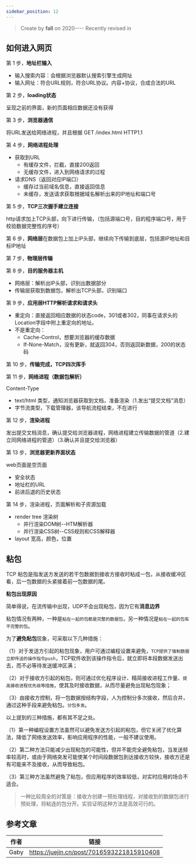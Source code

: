 ```yaml
---
sidebar_position: 12
---
```


> Create by **fall** on 2020----
> Recently revised in

## 如何进入网页

第 1 步，**地址栏输入**

- 输入搜索内容：会根据浏览器默认搜索引擎生成网址
- 输入网址：符合URL规则，符合URL协议。内容+协议，合成合法的URL

第 2 步，**loading状态**

呈现之前的界面，新的页面相应数据还没有获得

第 3 步，**浏览器通信**

将URL发送给网络进程，并且根据 GET /index.html HTTP1.1

第 4 步，**网络进程处理**

- 获取到URL
  - 有缓存文件，拦截，直接200返回
  - 无缓存文件，进入到网络请求的过程
- 请求DNS（返回对应IP端口）
  - 缓存过当前域名信息，直接返回信息
  - 未缓存，发送请求获取根据域名解析出来的IP地址和端口号

第 5 步，**TCP三次握手建立连接**

http请求加上TCP头部，向下进行传输，（包括源端口号，目的程序端口号，用于校验数据完整性的序号）

第 6 步，**网络层**在数据包上加上IP头部，继续向下传输到底层，包括源IP地址和目标IP地址

第 7 步，**物理层传输**

第 8 步，**目的服务器主机**

- 网络层：解析出IP头部，识别出数据部分
- 传输层获取到数据包，解析出TCP头部，识别端口

第 9 步，**应用层HTTP解析请求和请求头**

- 重定向：直接返回相应数据的状态code，301或者302，同事在请求头的Location字段中附上重定向的地址。
- 不是重定向：
  - Cache-Control，想要浏览器的缓存数据
  - If-None-Match，没有更新，就返回304，否则返回新数据，200的状态码

第 10 步，**传输完成，TCP四次挥手**

第 11 步，**网络进程（数据包解析）**

Content-Type

- text/html 类型，通知浏览器获取到文档，准备渲染（1.发出“提交文档”消息）
- 字节流类型，下载管理器，该导航流程结束，不在进行

第 12 步，**渲染进程**

发出提交文档消息，确认提交给浏览器进程，网络进程建立传输数据的管道（2.建立同网络进程的管道）（3.确认并且提交给浏览器）

第 13 步，**浏览器更新界面状态**

web页面是空页面

- 安全状态
- 地址栏的URL
- 前进后退的历史状态

第 14 步，渲染进程，页面解析和子资源加载

- render tree 渲染树
  - 并行渲染DOM树--HTM解析器
  - 并行渲染CSS树--CSS规则和CSS解释器
- layout 宽高，颜色，位置

## 粘包

TCP 粘包是指发送方发送的若干包数据到接收方接收时粘成一包，从接收缓冲区看，后一包数据的头紧接着前一包数据的尾。

**粘包出现原因**

简单得说，在流传输中出现，UDP不会出现粘包，因为它有**消息边界**

粘包情况有两种，一种是`粘在一起的包都是完整的数据包`，另一种情况是`粘在一起的包有不完整的包`。

为了**避免粘包**现象，可采取以下几种措施：

（1）对于发送方引起的粘包现象，用户可通过编程设置来避免，`TCP提供了强制数据立即传送的操作指令push`，TCP软件收到该操作指令后，就立即将本段数据发送出去，而不必等待发送缓冲区满；

（2）对于接收方引起的粘包，则可通过优化程序设计、精简接收进程工作量、`提高接收进程优先级等措施`，使其及时接收数据，从而尽量避免出现粘包现象；

（3）由接收方控制，将一包数据按结构字段，人为控制分多次接收，然后合并，通过这种手段来避免粘包。`分包多发`。

以上提到的三种措施，都有其不足之处。

（1）第一种编程设置方法虽然可以避免发送方引起的粘包，但它关闭了优化算法，降低了网络发送效率，影响应用程序的性能，一般不建议使用。

（2）第二种方法只能减少出现粘包的可能性，但并不能完全避免粘包，当发送频率较高时，或由于网络突发可能使某个时间段数据包到达接收方较快，接收方还是有可能来不及接收，从而导致粘包。

（3）第三种方法虽然避免了粘包，但应用程序的效率较低，对实时应用的场合不适合。

> 一种比较周全的对策是：接收方创建一预处理线程，对接收到的数据包进行预处理，将粘连的包分开。实验证明这种方法是高效可行的。



## 参考文章

| 作者 | 链接                                       |
| ---- | ------------------------------------------ |
| Gaby | https://juejin.cn/post/7016593221815910408 |

